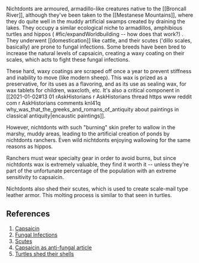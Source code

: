 Nichtdonts are armoured, armadillo-like creatures native to the [[Broncall River]], although they've been taken to the [[Mestanese Mountains]], where they do quite well in the muddy artificial swamps created by draining the lakes.  They occupy a similar ecological niche to armadillos,  amphibious turtles and hippos ( #fic/expandWorldbuilding -- how does that work?) . They underwent [[domestication]] like cattle, and their scutes ('dillo scales, basically) are prone to fungal infections. Some breeds have been bred to increase the natural levels of capsaicin, creating a waxy coating on their scales, which acts to fight these fungal infections.

These hard, waxy coatings are scraped off once a year to prevent stiffness and inability to move (like modern sheep).  This wax is prized as a preservative, for its uses as a flavoring, and as its use as sealing wax, for wax tablets for children, waxcloth, etc. It's also a critical component in [[2021-01-02#13 01 rAskHistorians r AskHistorians thread https www reddit com r AskHistorians comments knl41q why_was_that_the_greeks_and_romans_of_antiquity about paintings in classical antiquity|encaustic paintings]]. 

However, nichtdonts with such "burning" skin prefer to wallow in the marshy, muddy areas, leading to the artificial creation of ponds by nichtdonts ranchers. Even wild nichtdonts enjoying wallowing for the same reasons as hippos.

Ranchers must wear specialty gear in order to avoid burns, but since nichtdonts wax is extremely valuable, they find it worth it -- unless they're part of the unfortunate percentage of the population with an extreme sensitivity to capsaicin.

Nichtdonts also shed their scutes, which is used to create scale-mail type leather armor. This molting process is similar to that seen in turtles. 

## References

1.  [Capsaicin](https://en.wikipedia.org/wiki/Capsaicin)
2.  [Fungal Infections](https://www.webmd.com/skin-problems-and-treatments/guide/fungal-infections-skin#1)
3.  [Scutes](https://en.wikipedia.org/wiki/Scute)
4.  [Capsaicin as anti-fungal article](https://www.ncbi.nlm.nih.gov/pmc/articles/PMC2575311/)
5.  [Turtles shed their shells](https://www.turtleholic.com/turtle-shell-peeling/)
